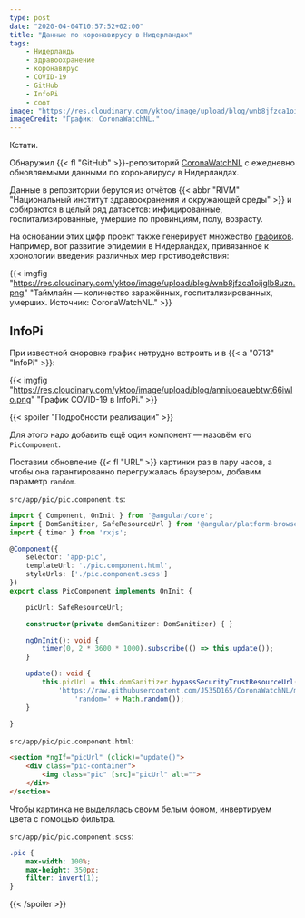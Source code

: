 ```yaml
---
type: post
date: "2020-04-04T10:57:52+02:00"
title: "Данные по коронавирусу в Нидерландах"
tags:
    - Нидерланды
    - здравоохранение
    - коронавирус
    - COVID-19
    - GitHub
    - InfoPi
    - софт
image: "https://res.cloudinary.com/yktoo/image/upload/blog/wnb8jfzca1oijglb8uzn.png"
imageCredit: "График: CoronaWatchNL."
---
```


Кстати.

Обнаружил {{< fl "GitHub" >}}-репозиторий [CoronaWatchNL](https://github.com/J535D165/CoronaWatchNL) с ежедневно обновляемыми данными по коронавирусу в Нидерландах.

Данные в репозитории берутся из отчётов {{< abbr "RIVM" "Национальный институт здравоохранения и окружающей среды" >}} и собираются в целый ряд датасетов: инфицированные, госпитализированные, умершие по провинциям, полу, возрасту.

<!--more-->

На основании этих цифр проект также генерирует множество [графиков](https://github.com/J535D165/CoronaWatchNL/tree/master/plots). Например, вот развитие эпидемии в Нидерландах, привязанное к хронологии введения различных мер противодействия:

{{< imgfig "https://res.cloudinary.com/yktoo/image/upload/blog/wnb8jfzca1oijglb8uzn.png" "Таймлайн — количество заражённых, госпитализированных, умерших. Источник: CoronaWatchNL." >}}

## InfoPi

При известной сноровке график нетрудно встроить и в {{< a "0713" "InfoPi" >}}:

{{< imgfig "https://res.cloudinary.com/yktoo/image/upload/blog/anniuoeauebtwt66iwlo.png" "График COVID-19 в InfoPi." >}}

{{< spoiler "Подробности реализации" >}}

Для этого надо добавить ещё один компонент — назовём его `PicComponent`.

Поставим обновление {{< fl "URL" >}} картинки раз в пару часов, а чтобы она гарантированно перегружалась браузером, добавим параметр `random`.

`src/app/pic/pic.component.ts`:

```ts
import { Component, OnInit } from '@angular/core';
import { DomSanitizer, SafeResourceUrl } from '@angular/platform-browser';
import { timer } from 'rxjs';

@Component({
    selector: 'app-pic',
    templateUrl: './pic.component.html',
    styleUrls: ['./pic.component.scss']
})
export class PicComponent implements OnInit {

    picUrl: SafeResourceUrl;

    constructor(private domSanitizer: DomSanitizer) { }

    ngOnInit(): void {
        timer(0, 2 * 3600 * 1000).subscribe(() => this.update());
    }

    update(): void {
        this.picUrl = this.domSanitizer.bypassSecurityTrustResourceUrl(
            'https://raw.githubusercontent.com/J535D165/CoronaWatchNL/master/plots/overview_plot.png?' +
                'random=' + Math.random());
    }

}
```

`src/app/pic/pic.component.html`:

```html
<section *ngIf="picUrl" (click)="update()">
    <div class="pic-container">
        <img class="pic" [src]="picUrl" alt="">
    </div>
</section>
```

Чтобы картинка не выделялась своим белым фоном, инвертируем цвета с помощью фильтра.

`src/app/pic/pic.component.scss`:

```scss
.pic {
    max-width: 100%;
    max-height: 350px;
    filter: invert(1);
}
```

{{< /spoiler >}}
